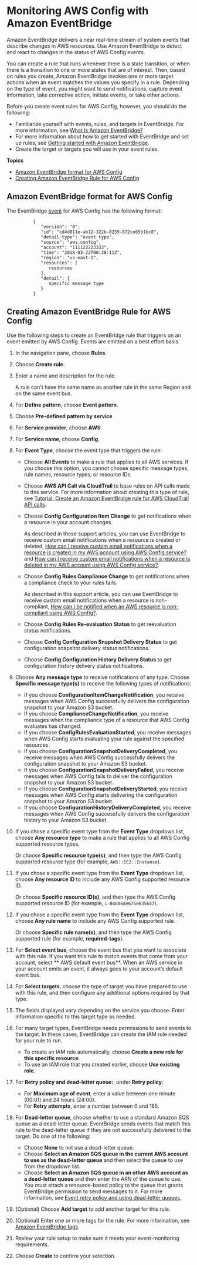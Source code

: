 # Monitoring AWS Config with Amazon EventBridge<a name="monitor-config-with-cloudwatchevents"></a>

Amazon EventBridge delivers a near real\-time stream of system events that describe changes in AWS resources\. Use Amazon EventBridge to detect and react to changes in the status of AWS Config events\.

You can create a rule that runs whenever there is a state transition, or when there is a transition to one or more states that are of interest\. Then, based on rules you create, Amazon EventBridge invokes one or more target actions when an event matches the values you specify in a rule\. Depending on the type of event, you might want to send notifications, capture event information, take corrective action, initiate events, or take other actions\. 

Before you create event rules for AWS Config, however, you should do the following: 
+ Familiarize yourself with events, rules, and targets in EventBridge\. For more information, see [What Is Amazon EventBridge?](https://docs.aws.amazon.com/eventbridge/latest/userguide/eb-what-is.html)
+ For more information about how to get started with EventBridge and set up rules, see [Getting started with Amazon EventBridge](https://docs.aws.amazon.com/eventbridge/latest/userguide/eb-get-started.html)\.
+ Create the target or targets you will use in your event rules\.

**Topics**
+ [Amazon EventBridge format for AWS Config](#cloudwatch-event-format-for-awsconfig)
+ [Creating Amazon EventBridge Rule for AWS Config](#create-cloudwatch-events-rule-for-awsconfig)

## Amazon EventBridge format for AWS Config<a name="cloudwatch-event-format-for-awsconfig"></a>

The EventBridge [event](https://docs.aws.amazon.com/eventbridge/latest/userguide/eb-events.html) for AWS Config has the following format:

```
          {
             "version": "0",
             "id": "cd4d811e-ab12-322b-8255-872ce65b1bc8",
             "detail-type": "event type",
             "source": "aws.config",
             "account": "111122223333",
             "time": "2018-03-22T00:38:11Z",
             "region": "us-east-1",
             "resources": [
                resources
             ],
             "detail": {
                specific message type
             }
          }
```

## Creating Amazon EventBridge Rule for AWS Config<a name="create-cloudwatch-events-rule-for-awsconfig"></a>

Use the following steps to create an EventBridge rule that triggers on an event emitted by AWS Config\. Events are emitted on a best effort basis\.

1. In the navigation pane, choose **Rules**\.

1. Choose **Create rule**\.

1. Enter a name and description for the rule\.

   A rule can't have the same name as another rule in the same Region and on the same event bus\.

1. For **Define pattern**, choose **Event pattern**\.

1. Choose **Pre\-defined pattern by service**

1. For **Service provider**, choose **AWS**\.

1. For **Service name**, choose **Config**\.

1. For **Event Type**, choose the event type that triggers the rule:
   + Choose **All Events** to make a rule that applies to all AWS services\. If you choose this option, you cannot choose specific message types, rule names, resource types, or resource IDs\.
   + Choose **AWS API Call via CloudTrail** to base rules on API calls made to this service\. For more information about creating this type of rule, see [Tutorial: Create an Amazon EventBridge rule for AWS CloudTrail API calls](https://docs.aws.amazon.com/eventbridge/latest/userguide/eb-ct-api-tutorial.html)\.
   + Choose **Config Configuration Item Change** to get notifications when a resource in your account changes\.

     As described in these support articles, you can use EventBridge to receive custom email notifications when a resource is created or deleted, [How can I receive custom email notifications when a resource is created in my AWS account using AWS Config service?](https://aws.amazon.com/premiumsupport/knowledge-center/config-email-resource-created/) and [How can I receive custom email notifications when a resource is deleted in my AWS account using AWS Config service?](https://aws.amazon.com/premiumsupport/knowledge-center/config-email-resource-deleted/)\.
   + Choose **Config Rules Compliance Change** to get notifications when a compliance check to your rules fails\.

     As described in this support article, you can use EventBridge to receive custom email notifications when a resource is non\-compliant, [How can I be notified when an AWS resource is non\-compliant using AWS Config?](https://aws.amazon.com/premiumsupport/knowledge-center/config-resource-non-compliant/)\.
   + Choose **Config Rules Re\-evaluation Status** to get reevaluation status notifications\. 
   + Choose **Config Configuration Snapshot Delivery Status** to get configuration snapshot delivery status notifications\.
   + Choose **Config Configuration History Delivery Status** to get configuration history delivery status notifications\.

1. Choose **Any message type** to receive notifications of any type\. Choose **Specific message type\(s\)** to receive the following types of notifications:
   + If you choose **ConfigurationItemChangeNotification**, you receive messages when AWS Config successfully delivers the configuration snapshot to your Amazon S3 bucket\.
   + If you choose **ComplianceChangeNotification**, you receive messages when the compliance type of a resource that AWS Config evaluates has changed\.
   + If you choose **ConfigRulesEvaluationStarted**, you receive messages when AWS Config starts evaluating your rule against the specified resources\.
   + If you choose **ConfigurationSnapshotDeliveryCompleted**, you receive messages when AWS Config successfully delivers the configuration snapshot to your Amazon S3 bucket\.
   + If you choose **ConfigurationSnapshotDeliveryFailed**, you receive messages when AWS Config fails to deliver the configuration snapshot to your Amazon S3 bucket\.
   + If you choose **ConfigurationSnapshotDeliveryStarted**, you receive messages when AWS Config starts delivering the configuration snapshot to your Amazon S3 bucket\.
   + If you choose **ConfigurationHistoryDeliveryCompleted**, you receive messages when AWS Config successfully delivers the configuration history to your Amazon S3 bucket\.

1. If you chose a specific event type from the **Event Type** dropdown list, choose **Any resource type** to make a rule that applies to all AWS Config supported resource types\.

   Or choose **Specific resource type\(s\)**, and then type the AWS Config supported resource type \(for example, `AWS::EC2::Instance`\)\.

1. If you chose a specific event type from the **Event Type** dropdown list, choose **Any resource ID** to include any AWS Config supported resource ID\.

   Or choose **Specific resource ID\(s\)**, and then type the AWS Config supported resource ID \(for example, `i-04606de676e635647`\)\.

1. If you chose a specific event type from the **Event Type** dropdown list, choose **Any rule name** to include any AWS Config supported rule\.

   Or choose **Specific rule name\(s\)**, and then type the AWS Config supported rule \(for example, **required\-tags**\)\.

1. For **Select event bus**, choose the event bus that you want to associate with this rule\. If you want this rule to match events that come from your account, select ** AWS default event bus**\. When an AWS service in your account emits an event, it always goes to your account’s default event bus\.

1. For **Select targets**, choose the type of target you have prepared to use with this rule, and then configure any additional options required by that type\.

1. The fields displayed vary depending on the service you choose\. Enter information specific to this target type as needed\.

1. For many target types, EventBridge needs permissions to send events to the target\. In these cases, EventBridge can create the IAM role needed for your rule to run\. 
   + To create an IAM role automatically, choose **Create a new role for this specific resource**\.
   + To use an IAM role that you created earlier, choose **Use existing role**\.

1. For **Retry policy and dead\-letter queue:**, under **Retry policy**:
   + For **Maximum age of event**, enter a value between one minute \(00:01\) and 24 hours \(24:00\)\.
   + For **Retry attempts**, enter a number between 0 and 185\.

1. For **Dead\-letter queue**, choose whether to use a standard Amazon SQS queue as a dead\-letter queue\. EventBridge sends events that match this rule to the dead\-letter queue if they are not successfully delivered to the target\. Do one of the following:
   + Choose **None** to not use a dead\-letter queue\.
   + Choose **Select an Amazon SQS queue in the current AWS account to use as the dead\-letter queue** and then select the queue to use from the dropdown list\.
   + Choose **Select an Amazon SQS queue in an other AWS account as a dead\-letter queue** and then enter the ARN of the queue to use\. You must attach a resource\-based policy to the queue that grants EventBridge permission to send messages to it\. For more information, see [Event retry policy and using dead\-letter queues](https://docs.aws.amazon.com/eventbridge/latest/userguide/eb-rule-dlq.html)\.

1. \(Optional\) Choose **Add target** to add another target for this rule\.

1. \(Optional\) Enter one or more tags for the rule\. For more information, see [Amazon EventBridge tags](https://docs.aws.amazon.com/eventbridge/latest/userguide/eb-tagging.html)\.

1. Review your rule setup to make sure it meets your event\-monitoring requirements\.

1. Choose **Create** to confirm your selection\.